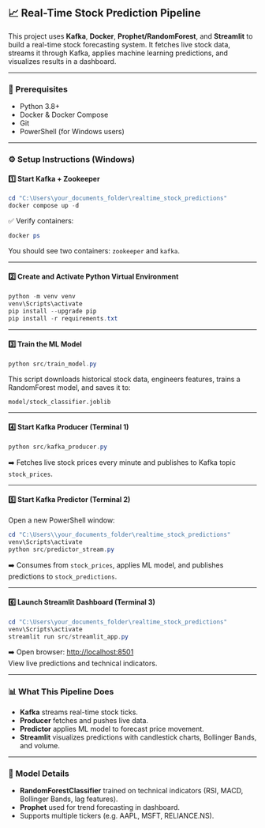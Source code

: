 

## 📈 Real-Time Stock Prediction Pipeline

This project uses **Kafka**, **Docker**, **Prophet/RandomForest**, and **Streamlit** to build a real-time stock forecasting system. It fetches live stock data, streams it through Kafka, applies machine learning predictions, and visualizes results in a dashboard.

---

### 🚀 Prerequisites

- Python 3.8+
- Docker & Docker Compose
- Git
- PowerShell (for Windows users)

---

### ⚙️ Setup Instructions (Windows)

#### **1️⃣ Start Kafka + Zookeeper**

```powershell
cd "C:\Users\your_documents_folder\realtime_stock_predictions"
docker compose up -d
```

✅ Verify containers:

```powershell
docker ps
```

You should see two containers: `zookeeper` and `kafka`.

---

#### **2️⃣ Create and Activate Python Virtual Environment**

```powershell
python -m venv venv
venv\Scripts\activate
pip install --upgrade pip
pip install -r requirements.txt
```

---

#### **3️⃣ Train the ML Model**

```powershell
python src/train_model.py
```

This script downloads historical stock data, engineers features, trains a RandomForest model, and saves it to:

```
model/stock_classifier.joblib
```

---

#### **4️⃣ Start Kafka Producer (Terminal 1)**

```powershell
python src/kafka_producer.py
```

➡️ Fetches live stock prices every minute and publishes to Kafka topic `stock_prices`.

---

#### **5️⃣ Start Kafka Predictor (Terminal 2)**

Open a new PowerShell window:

```powershell
cd "C:\Users\\your_documents_folder\realtime_stock_predictions"
venv\Scripts\activate
python src/predictor_stream.py
```

➡️ Consumes from `stock_prices`, applies ML model, and publishes predictions to `stock_predictions`.

---

#### **6️⃣ Launch Streamlit Dashboard (Terminal 3)**

```powershell
cd "C:\Users\your_documents_folder\realtime_stock_predictions"
venv\Scripts\activate
streamlit run src/streamlit_app.py
```

➡️ Open browser: [http://localhost:8501](http://localhost:8501)  
View live predictions and technical indicators.

---

### 📊 What This Pipeline Does

- **Kafka** streams real-time stock ticks.
- **Producer** fetches and pushes live data.
- **Predictor** applies ML model to forecast price movement.
- **Streamlit** visualizes predictions with candlestick charts, Bollinger Bands, and volume.

---

### 🧠 Model Details

- **RandomForestClassifier** trained on technical indicators (RSI, MACD, Bollinger Bands, lag features).
- **Prophet** used for trend forecasting in dashboard.
- Supports multiple tickers (e.g. AAPL, MSFT, RELIANCE.NS).

